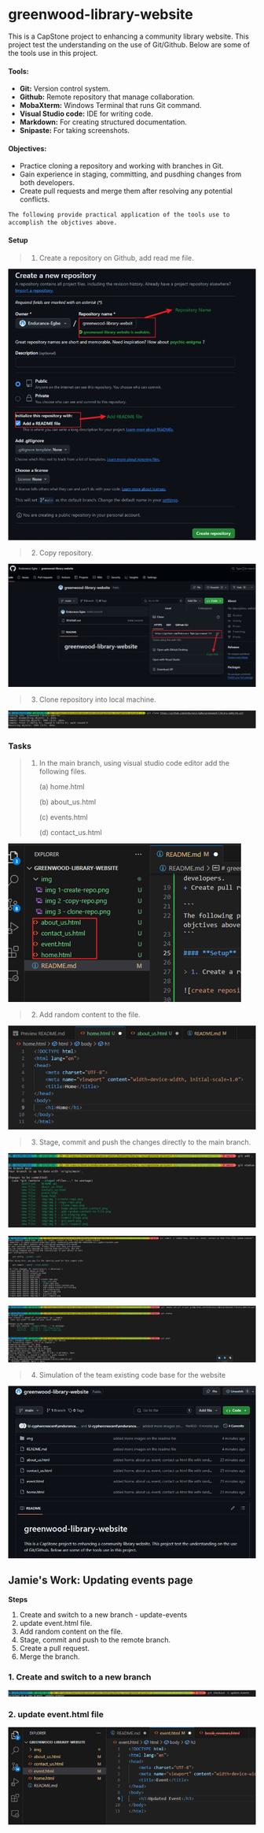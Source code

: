 # greenwood-library-website

This is a CapStone project to enhancing a community library website. This project test the understanding on the use of Git/Github. Below are some of the tools use in this project.

#### **Tools:**

+ __Git:__ Version control system.
+ __Github:__ Remote repository that manage collaboration.
+ __MobaXterm:__ Windows Terminal that runs Git command.
+ __Visual Studio code:__ IDE for writing code.
+ __Markdown:__ For creating structured documentation.
+ __Snipaste:__ For taking screenshots.


#### **Objectives:**

+ Practice cloning a repository and working with branches in Git.
+ Gain experience in staging, committing, and pusdhing changes from both developers.
+ Create pull requests and merge them after resolving any potential conflicts.

```
The following provide practical application of the tools use to accomplish the objctives above.
```

#### **Setup**

> 1. Create a repository on Github, add read me file.

![create repository](./img/img%201-create-repo.png)

> 2. Copy repository.

![copy repository](./img/img%202%20-copy-repo.png)

> 3. Clone repository into local machine.

![clone repository](./img/img%203%20-%20clone-repo.png)

### **Tasks**

> 1. In the main branch, using visual studio code editor add the following files.
>
>     (a) home.html
> 
>     (b) about_us.html
>
>     (c) events.html
>
>     (d) contact_us.html

![app default tabs](./img/img%204%20-%20home-about-event-contact.png)

> 2. Add random content to the file.

![random content](./img/img%205%20-%20add-random-content-to-file.png)

> 3. Stage, commit and push the changes directly to the main branch.

![stage](./img/img%206%20-%20git-staging.png)

![commit](./img/img%207%20-%20commit-stage.png)

![push](./img/img%208%20-%20git-push.png)

> 4. Simulation of the team existing code base for the website

![existing code base](./img/img%209%20-%20github-repo.png)


## Jamie's Work: Updating events page

__Steps__

1. Create and switch to a new branch - update-events
2. update event.html file.
3. Add random content on the file.
4. Stage, commit and push to the remote branch.
5. Create a pull request.
6. Merge the branch.

### 1. Create and switch to a new branch

![jamies-branch](./img/img%2016%20-%20jamies-branch.png)

### 2. update event.html file

![update-event](./img/img%2017%20-%20update-event.png)